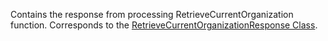 Contains the response from processing RetrieveCurrentOrganization function.
Corresponds to the [RetrieveCurrentOrganizationResponse Class](https://msdn.microsoft.com/library/microsoft.crm.sdk.messages.retrievecurrentorganizationresponse.aspx).
